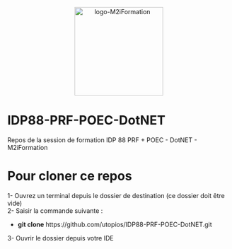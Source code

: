 <p align="center" >
<img src="https://pbs.twimg.com/profile_images/1227195181897854977/Fi6u7gpY_400x400.jpg" alt="logo-M2iFormation" width="200" height="200" align="center"/>
</p>
  
# IDP88-PRF-POEC-DotNET
Repos de la session de formation IDP 88 PRF + POEC - DotNET  -  M2iFormation

# Pour cloner ce repos
1- Ouvrez un terminal depuis le dossier de destination (ce dossier doit être vide) <br>
2- Saisir la commande suivante :
<ul><li><b> git clone</b> https://github.com/utopios/IDP88-PRF-POEC-DotNET.git </li></ul>

3- Ouvrir le dossier depuis votre IDE
